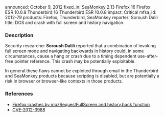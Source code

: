 announced: October 9, 2012
fixed_in: SeaMonkey 2.13
          Firefox 16
          Firefox ESR 10.0.8
          Thunderbird 16
          Thunderbird ESR 10.0.8
impact: Critical
mfsa_id: 2012-79
products: Firefox, Thunderbird, SeaMonkey
reporter: Soroush Dalili
title: DOS and crash with full screen and history navigation

<h3>Description</h3>

<p>Security researcher <strong>Soroush Dalili</strong> reported that a
combination of invoking full screen mode and navigating backwards in history
could, in some circumstances, cause a hang or crash due to a timing dependent
use-after-free pointer reference. This crash may be potentially exploitable.
</p>

<p class="note">In general these flaws cannot be exploited through email in the
Thunderbird and SeaMonkey products because scripting is disabled, but are
potentially a risk in browser or browser-like contexts in those products.</p>


<h3>References</h3>

<ul>
  <li><a href="https://bugzilla.mozilla.org/show_bug.cgi?id=725770">
       Firefox crashes by mozRequestFullScreen and history.back
function</a></li>
  <li><a href="http://cve.mitre.org/cgi-bin/cvename.cgi?name=CVE-2012-3988" class="ex-ref">CVE-2012-3988</a></li>
</ul>



